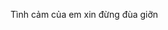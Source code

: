 Tình cảm của em xin đừng đùa giỡn

<!---
HaMi3527/HaMi3527 is a ✨ special ✨ repository because its `README.md` (this file) appears on your GitHub profile.
You can click the Preview link to take a look at your changes.
--->
